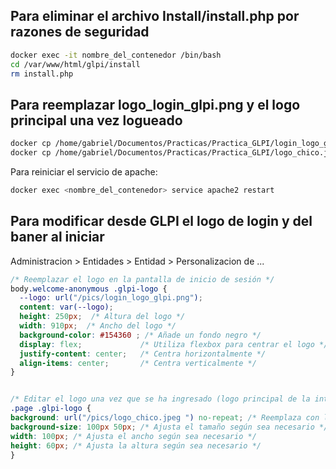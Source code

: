 ## Para eliminar el archivo Install/install.php por razones de seguridad
```bash
docker exec -it nombre_del_contenedor /bin/bash
cd /var/www/html/glpi/install
rm install.php
```
## Para reemplazar logo_login_glpi.png y el logo principal una vez logueado
```bash
docker cp /home/gabriel/Documentos/Practicas/Practica_GLPI/login_logo_glpi.png practica_glpi-glpi-1:/var/www/html/glpi/pics/
docker cp /home/gabriel/Documentos/Practicas/Practica_GLPI/logo_chico.jpeg practica_glpi-glpi-1:/var/www/html/glpi/pics/
```

Para reiniciar el servicio de apache:
```bash
docker exec <nombre_del_contenedor> service apache2 restart
```

## Para modificar desde GLPI el logo de login y del baner al iniciar

Administracion > Entidades > Entidad > Personalizacion de ...
```css
/* Reemplazar el logo en la pantalla de inicio de sesión */
body.welcome-anonymous .glpi-logo {
  --logo: url("/pics/login_logo_glpi.png");
  content: var(--logo);
  height: 250px;  /* Altura del logo */
  width: 910px;  /* Ancho del logo */
  background-color: #154360 ; /* Añade un fondo negro */
  display: flex;             /* Utiliza flexbox para centrar el logo */
  justify-content: center;   /* Centra horizontalmente */
  align-items: center;       /* Centra verticalmente */
}


/* Editar el logo una vez que se ha ingresado (logo principal de la interfaz) */
.page .glpi-logo {
background: url("/pics/logo_chico.jpeg ") no-repeat; /* Reemplaza con la URL del nuevo logo */
background-size: 100px 50px; /* Ajusta el tamaño según sea necesario */
width: 100px; /* Ajusta el ancho según sea necesario */
height: 60px; /* Ajusta la altura según sea necesario */
}
```